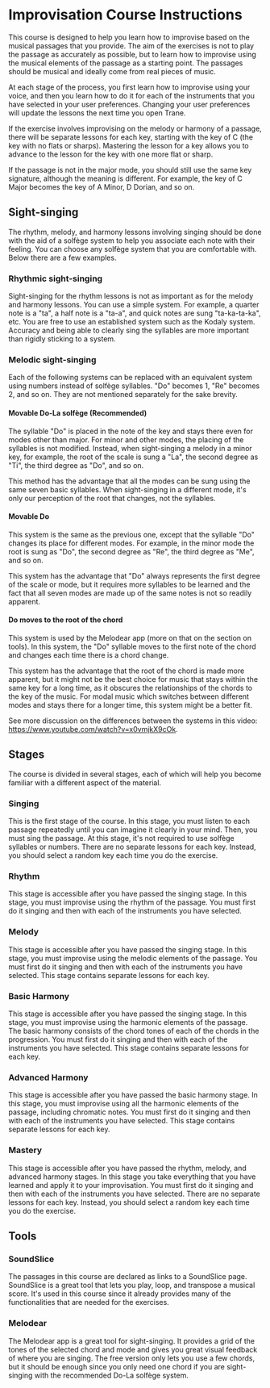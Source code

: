 # Improvisation Course Instructions

This course is designed to help you learn how to improvise based on the musical passages that you
provide. The aim of the exercises is not to play the passage as accurately as possible, but to learn
how to improvise using the musical elements of the passage as a starting point. The passages should
be musical and ideally come from real pieces of music.

At each stage of the process, you first learn how to improvise using your voice, and then you learn
how to do it for each of the instruments that you have selected in your user preferences. Changing
your user preferences will update the lessons the next time you open Trane.

If the exercise involves improvising on the melody or harmony of a passage, there will be separate
lessons for each key, starting with the key of C (the key with no flats or sharps). Mastering the
lesson for a key allows you to advance to the lesson for the key with one more flat or sharp.

If the passage is not in the major mode, you should still use the same key signature, although the
meaning is different. For example, the key of C Major becomes the key of A Minor, D Dorian, and so
on.

## Sight-singing

The rhythm, melody, and harmony lessons involving singing should be done with the aid of a solfège
system to help you associate each note with their feeling. You can choose any solfège system that
you are comfortable with. Below there are a few examples.

### Rhythmic sight-singing

Sight-singing for the rhythm lessons is not as important as for the melody and harmony lessons. You
can use a simple system. For example, a quarter note is a "ta", a half note is a "ta-a", and quick
notes are sung "ta-ka-ta-ka", etc. You are free to use an established system such as the Kodaly
system. Accuracy and being able to clearly sing the syllables are more important than rigidly
sticking to a system.

### Melodic sight-singing

Each of the following systems can be replaced with an equivalent system using numbers instead of
solfège syllables. "Do" becomes 1, "Re" becomes 2, and so on. They are not mentioned separately for
the sake brevity.

#### Movable Do-La solfège (Recommended)

The syllable "Do" is placed in the note of the key and stays there even for modes other than major.
For minor and other modes, the placing of the syllables is not modified. Instead, when sight-singing
a melody in a minor key, for example, the root of the scale is sung a "La", the second degree as
"Ti", the third degree as "Do", and so on.

This method has the advantage that all the modes can be sung using the same seven basic syllables.
When sight-singing in a different mode, it's only our perception of the root that changes, not the
syllables.

#### Movable Do

This system is the same as the previous one, except that the syllable "Do" changes its place for
different modes. For example, in the minor mode the root is sung as "Do", the second degree as "Re",
the third degree as "Me", and so on.

This system has the advantage that "Do" always represents the first degree of the scale or mode, but
it requires more syllables to be learned and the fact that all seven modes are made up of the same
notes is not so readily apparent.

#### Do moves to the root of the chord

This system is used by the Melodear app (more on that on the section on tools). In this system, the
"Do" syllable moves to the first note of the chord and changes each time there is a chord change.

This system has the advantage that the root of the chord is made more apparent, but it might not be
the best choice for music that stays within the same key for a long time, as it obscures the
relationships of the chords to the key of the music. For modal music which switches between
different modes and stays there for a longer time, this system might be a better fit.

See more discussion on the differences between the systems in this video:
https://www.youtube.com/watch?v=x0vmjkX9cOk.

## Stages

The course is divided in several stages, each of which will help you become familiar with a
different aspect of the material.

### Singing

This is the first stage of the course. In this stage, you must listen to each passage repeatedly
until you can imagine it clearly in your mind. Then, you must sing the passage. At this stage, it's
not required to use solfège syllables or numbers. There are no separate lessons for each key.
Instead, you should select a random key each time you do the exercise.

### Rhythm

This stage is accessible after you have passed the singing stage. In this stage, you must improvise
using the rhythm of the passage. You must first do it singing and then with each of the instruments
you have selected.

### Melody

This stage is accessible after you have passed the singing stage. In this stage, you must improvise
using the melodic elements of the passage. You must first do it singing and then with each of the
instruments you have selected. This stage contains separate lessons for each key.

### Basic Harmony

This stage is accessible after you have passed the singing stage. In this stage, you must improvise
using the harmonic elements of the passage. The basic harmony consists of the chord tones of each of
the chords in the progression. You must first do it singing and then with each of the instruments
you have selected. This stage contains separate lessons for each key.

### Advanced Harmony

This stage is accessible after you have passed the basic harmony stage. In this stage, you must
improvise using all the harmonic elements of the passage, including chromatic notes. You must first
do it singing and then with each of the instruments you have selected. This stage contains separate
lessons for each key.

### Mastery

This stage is accessible after you have passed the rhythm, melody, and advanced harmony stages. In
this stage you take everything that you have learned and apply it to your improvisation. You must
first do it singing and then with each of the instruments you have selected. There are no separate
lessons for each key. Instead, you should select a random key each time you do the exercise.

## Tools

### SoundSlice

The passages in this course are declared as links to a SoundSlice page. SoundSlice is a great tool
that lets you play, loop, and transpose a musical score. It's used in this course since it already
provides many of the functionalities that are needed for the exercises.

### Melodear

The Melodear app is a great tool for sight-singing. It provides a grid of the tones of the selected
chord and mode and gives you great visual feedback of where you are singing. The free version only
lets you use a few chords, but it should be enough since you only need one chord if you are
sight-singing with the recommended Do-La solfège system.
